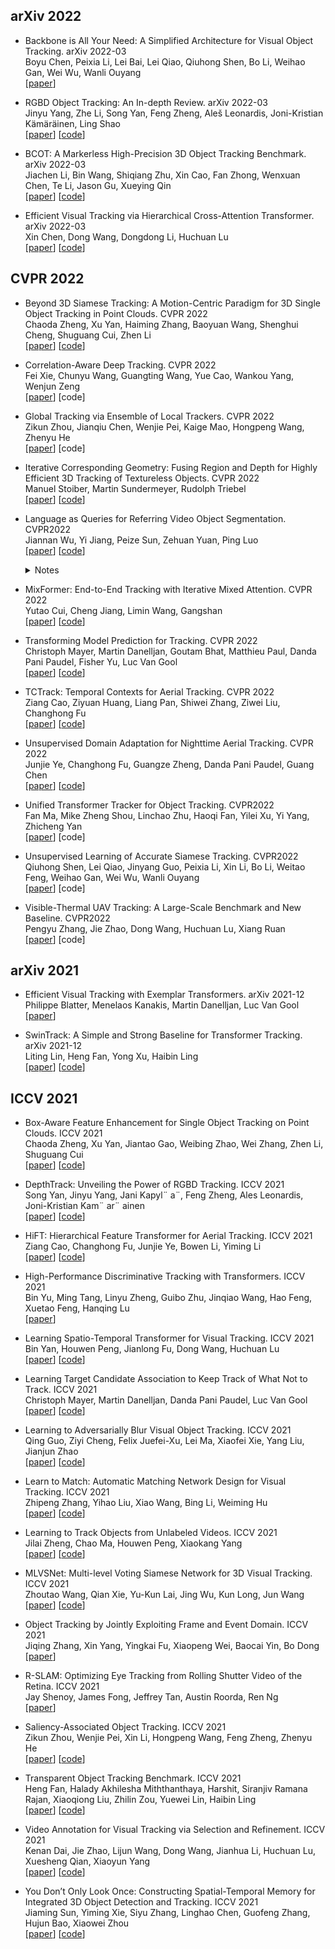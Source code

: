  
## arXiv 2022
+ Backbone is All Your Need: A Simplified Architecture for Visual Object Tracking. arXiv 2022-03  
Boyu Chen, Peixia Li, Lei Bai, Lei Qiao, Qiuhong Shen, Bo Li, Weihao Gan, Wei Wu, Wanli Ouyang    
[[paper](https://arxiv.org/pdf/2203.05328)]  

+ RGBD Object Tracking: An In-depth Review. arXiv 2022-03  
Jinyu Yang, Zhe Li, Song Yan, Feng Zheng, Aleš Leonardis, Joni-Kristian Kämäräinen, Ling Shao    
[[paper](https://arxiv.org/abs/2203.14134)]  [[code](https://github.com/memoryunreal/RGBD-tracking-review)]

+ BCOT: A Markerless High-Precision 3D Object Tracking Benchmark. arXiv 2022-03  
Jiachen Li, Bin Wang, Shiqiang Zhu, Xin Cao, Fan Zhong, Wenxuan Chen, Te Li, Jason Gu, Xueying Qin    
[[paper](https://arxiv.org/abs/2203.13437)]  [[code](https://ar3dv.github.io/BCOT-Benchmark/)]

+ Efficient Visual Tracking via Hierarchical Cross-Attention Transformer. arXiv 2022-03  
Xin Chen, Dong Wang, Dongdong Li, Huchuan Lu    
[[paper](https://arxiv.org/abs/2203.13537)]  [[code](https://github.com/chenxin-dlut/HCAT)]

## CVPR 2022


+ Beyond 3D Siamese Tracking: A Motion-Centric Paradigm for 3D Single Object Tracking in Point Clouds. CVPR 2022  
Chaoda Zheng, Xu Yan, Haiming Zhang, Baoyuan Wang, Shenghui Cheng, Shuguang Cui, Zhen Li     
[[paper](https://arxiv.org/pdf/2203.01730.pdf)] [[code](https://github.com/Ghostish/Open3DSOT)] 

+ Correlation-Aware Deep Tracking. CVPR 2022  
Fei Xie, Chunyu Wang, Guangting Wang, Yue Cao, Wankou Yang, Wenjun Zeng    
[[paper](https://arxiv.org/abs/2203.01666)] [code]

+ Global Tracking via Ensemble of Local Trackers. CVPR 2022  
Zikun Zhou, Jianqiu Chen, Wenjie Pei, Kaige Mao, Hongpeng Wang, Zhenyu He    
[[paper](https://arxiv.org/pdf/2203.16092.pdf)] [code] 


+ Iterative Corresponding Geometry: Fusing Region and Depth for Highly Efficient 3D Tracking of Textureless Objects. CVPR 2022  
Manuel Stoiber, Martin Sundermeyer, Rudolph Triebel    
[[paper](https://arxiv.org/abs/2203.05334)] [[code](https://github.com/DLR-RM/3DObjectTracking)]  

+ Language as Queries for Referring Video Object Segmentation. CVPR2022  
Jiannan Wu, Yi Jiang, Peize Sun, Zehuan Yuan, Ping Luo  
[[paper](https://arxiv.org/abs/2201.00487)] [[code](https://github.com/wjn922/ReferFormer)] 
  <details> 
    <summary>Notes</summary>
     <img src="imgs/sot/referformer.png" width = "552" height = "258" alt="referformer" align=center />  

    - Key idea:
         - Viewing the language as queries to attend to the most relevant regions
         - Performing tracking by linking the corresponding queries across frames
     - Performance: 
        - 55.6(resnet50)/64.2(swin-large) J&F on Ref-Youtube-VOS; 
        - 55.0 mAP on A2D-Sentences; 
        - 43.7 mAP on JHMDB-Sequences
    </details>

+ MixFormer: End-to-End Tracking with Iterative Mixed Attention. CVPR 2022  
Yutao Cui, Cheng Jiang, Limin Wang, Gangshan    
[[paper](https://arxiv.org/pdf/2203.11082.pdf)] [[code](https://github.com/MCG-NJU/MixFormer)]  

+ Transforming Model Prediction for Tracking. CVPR 2022  
Christoph Mayer, Martin Danelljan, Goutam Bhat, Matthieu Paul, Danda Pani Paudel, Fisher Yu, Luc Van Gool       
[[paper](https://arxiv.org/abs/2203.11192)] [[code](https://github.com/visionml/pytracking)] 

+ TCTrack: Temporal Contexts for Aerial Tracking. CVPR 2022  
Ziang Cao, Ziyuan Huang, Liang Pan, Shiwei Zhang, Ziwei Liu, Changhong Fu     
[[paper](https://arxiv.org/pdf/2203.01885.pdf)] [[code](https://github.com/vision4robotics/TCTrack)] 

+ Unsupervised Domain Adaptation for Nighttime Aerial Tracking. CVPR 2022  
Junjie Ye, Changhong Fu, Guangze Zheng, Danda Pani Paudel, Guang Chen     
[[paper](https://arxiv.org/abs/2203.10541)] [[code](https://github.com/vision4robotics/UDAT)] 

+ Unified Transformer Tracker for Object Tracking. CVPR2022  
Fan Ma, Mike Zheng Shou, Linchao Zhu, Haoqi Fan, Yilei Xu, Yi Yang, Zhicheng Yan   
[[paper](https://arxiv.org/pdf/2203.15175.pdf)] [code]

+ Unsupervised Learning of Accurate Siamese Tracking. CVPR2022  
Qiuhong Shen, Lei Qiao, Jinyang Guo, Peixia Li, Xin Li, Bo Li, Weitao Feng, Weihao Gan, Wei Wu, Wanli Ouyang   
[[paper](https://arxiv.org/pdf/2204.01475.pdf)] [code]

+ Visible-Thermal UAV Tracking: A Large-Scale Benchmark and New Baseline. CVPR2022  
Pengyu Zhang, Jie Zhao, Dong Wang, Huchuan Lu, Xiang Ruan  
[[paper](https://arxiv.org/pdf/2204.04120.pdf)] [code]

## arXiv 2021

+ Efficient Visual Tracking with Exemplar Transformers. arXiv 2021-12  
Philippe Blatter, Menelaos Kanakis, Martin Danelljan, Luc Van Gool  
[[paper](https://arxiv.org/pdf/2112.09686.pdf)]   

+ SwinTrack: A Simple and Strong Baseline for Transformer Tracking. arXiv 2021-12  
Liting Lin, Heng Fan, Yong Xu, Haibin Ling  
[[paper](https://arxiv.org/pdf/2112.00995.pdf)] [[code](https://github.com/LitingLin/SwinTrack)]  

## ICCV 2021  
+ Box-Aware Feature Enhancement for Single Object Tracking on Point Clouds. ICCV 2021  
Chaoda Zheng, Xu Yan, Jiantao Gao, Weibing Zhao, Wei Zhang, Zhen Li, Shuguang Cui   
[[paper](https://openaccess.thecvf.com/content/ICCV2021/papers/Zheng_Box-Aware_Feature_Enhancement_for_Single_Object_Tracking_on_Point_Clouds_ICCV_2021_paper.pdf)] [[code](https://github.com/Ghostish/BAT)]  

+ DepthTrack: Unveiling the Power of RGBD Tracking. ICCV 2021  
Song Yan, Jinyu Yang, Jani Kapyl¨ a¨, Feng Zheng, Ales Leonardis, Joni-Kristian Kam¨ ar¨ ainen      
[[paper](https://openaccess.thecvf.com/content/ICCV2021/papers/Yan_DepthTrack_Unveiling_the_Power_of_RGBD_Tracking_ICCV_2021_paper.pdf)] [[code](https://github.com/xiaozai/DeT)]  

+ HiFT: Hierarchical Feature Transformer for Aerial Tracking. ICCV 2021  
Ziang Cao, Changhong Fu, Junjie Ye, Bowen Li, Yiming Li     
[[paper](https://openaccess.thecvf.com/content/ICCV2021/papers/Cao_HiFT_Hierarchical_Feature_Transformer_for_Aerial_Tracking_ICCV_2021_paper.pdf)] [[code](https://github.com/vision4robotics/HiFT)]  

+ High-Performance Discriminative Tracking with Transformers. ICCV 2021  
Bin Yu, Ming Tang, Linyu Zheng, Guibo Zhu, Jinqiao Wang, Hao Feng, Xuetao Feng, Hanqing Lu     
[[paper](https://openaccess.thecvf.com/content/ICCV2021/papers/Yu_High-Performance_Discriminative_Tracking_With_Transformers_ICCV_2021_paper.pdf)] 

+ Learning Spatio-Temporal Transformer for Visual Tracking. ICCV 2021  
Bin Yan, Houwen Peng, Jianlong Fu, Dong Wang, Huchuan Lu   
[[paper](https://openaccess.thecvf.com/content/ICCV2021/papers/Yan_Learning_Spatio-Temporal_Transformer_for_Visual_Tracking_ICCV_2021_paper.pdf)] [[code](https://github.com/researchmm/Stark)]  

+ Learning Target Candidate Association to Keep Track of What Not to Track. ICCV 2021  
Christoph Mayer, Martin Danelljan, Danda Pani Paudel, Luc Van Gool  
[[paper](https://openaccess.thecvf.com/content/ICCV2021/papers/Mayer_Learning_Target_Candidate_Association_To_Keep_Track_of_What_Not_ICCV_2021_paper.pdf)] [[code](https://github.com/visionml/pytracking)]  

+ Learning to Adversarially Blur Visual Object Tracking. ICCV 2021  
Qing Guo, Ziyi Cheng, Felix Juefei-Xu, Lei Ma, Xiaofei Xie, Yang Liu, Jianjun Zhao  
[[paper](https://openaccess.thecvf.com/content/ICCV2021/papers/Guo_Learning_To_Adversarially_Blur_Visual_Object_Tracking_ICCV_2021_paper.pdf)] [[code](https://github.com/tsingqguo/ABA)]  

+ Learn to Match: Automatic Matching Network Design for Visual Tracking. ICCV 2021  
Zhipeng Zhang, Yihao Liu, Xiao Wang, Bing Li, Weiming Hu  
[[paper](https://openaccess.thecvf.com/content/ICCV2021/papers/Zhang_Learn_To_Match_Automatic_Matching_Network_Design_for_Visual_Tracking_ICCV_2021_paper.pdf)] [[code](https://github.com/JudasDie/SOTS)]  

+ Learning to Track Objects from Unlabeled Videos. ICCV 2021  
Jilai Zheng, Chao Ma, Houwen Peng, Xiaokang Yang     
[[paper](https://openaccess.thecvf.com/content/ICCV2021/papers/Zheng_Learning_To_Track_Objects_From_Unlabeled_Videos_ICCV_2021_paper.pdf)] [[code](https://github.com/VISION-SJTU/USOT)]  

+ MLVSNet: Multi-level Voting Siamese Network for 3D Visual Tracking. ICCV 2021  
Zhoutao Wang, Qian Xie, Yu-Kun Lai, Jing Wu, Kun Long, Jun Wang   
[[paper](https://openaccess.thecvf.com/content/ICCV2021/papers/Wang_MLVSNet_Multi-Level_Voting_Siamese_Network_for_3D_Visual_Tracking_ICCV_2021_paper.pdf)] [[code](https://github.com/CodeWZT/MLVSNet)]  

+ Object Tracking by Jointly Exploiting Frame and Event Domain. ICCV 2021  
Jiqing Zhang, Xin Yang, Yingkai Fu, Xiaopeng Wei, Baocai Yin, Bo Dong      
[[paper](https://openaccess.thecvf.com/content/ICCV2021/papers/Zhang_Object_Tracking_by_Jointly_Exploiting_Frame_and_Event_Domain_ICCV_2021_paper.pdf)] 

+ R-SLAM: Optimizing Eye Tracking from Rolling Shutter Video of the Retina. ICCV 2021  
Jay Shenoy, James Fong, Jeffrey Tan, Austin Roorda, Ren Ng     
[[paper](https://openaccess.thecvf.com/content/ICCV2021/papers/Shenoy_R-SLAM_Optimizing_Eye_Tracking_From_Rolling_Shutter_Video_of_the_ICCV_2021_paper.pdf)] 

+ Saliency-Associated Object Tracking. ICCV 2021  
Zikun Zhou, Wenjie Pei, Xin Li, Hongpeng Wang, Feng Zheng, Zhenyu He     
[[paper](https://openaccess.thecvf.com/content/ICCV2021/papers/Zhou_Saliency-Associated_Object_Tracking_ICCV_2021_paper.pdf)] [[code](https://github.com/ZikunZhou/SAOT)]  

+ Transparent Object Tracking Benchmark. ICCV 2021  
Heng Fan, Halady Akhilesha Miththanthaya, Harshit, Siranjiv Ramana Rajan, Xiaoqiong Liu, Zhilin Zou, Yuewei Lin, Haibin Ling      
[[paper](https://openaccess.thecvf.com/content/ICCV2021/papers/Fan_Transparent_Object_Tracking_Benchmark_ICCV_2021_paper.pdf)] [[code](https://hengfan2010.github.io/projects/TOTB/)]  

+ Video Annotation for Visual Tracking via Selection and Refinement. ICCV 2021  
Kenan Dai, Jie Zhao, Lijun Wang, Dong Wang, Jianhua Li, Huchuan Lu, Xuesheng Qian, Xiaoyun Yang  
[[paper](https://openaccess.thecvf.com/content/ICCV2021/papers/Dai_Video_Annotation_for_Visual_Tracking_via_Selection_and_Refinement_ICCV_2021_paper.pdf)] [[code](https://github.com/Daikenan/VASR)]  

+ You Don’t Only Look Once: Constructing Spatial-Temporal Memory for Integrated 3D Object Detection and Tracking. ICCV 2021  
Jiaming Sun, Yiming Xie, Siyu Zhang, Linghao Chen, Guofeng Zhang, Hujun Bao, Xiaowei Zhou  
[[paper](https://openaccess.thecvf.com/content/ICCV2021/papers/Sun_You_Dont_Only_Look_Once_Constructing_Spatial-Temporal_Memory_for_Integrated_ICCV_2021_paper.pdf)] [[code](https://zju3dv.github.io/UDOLO)]  


